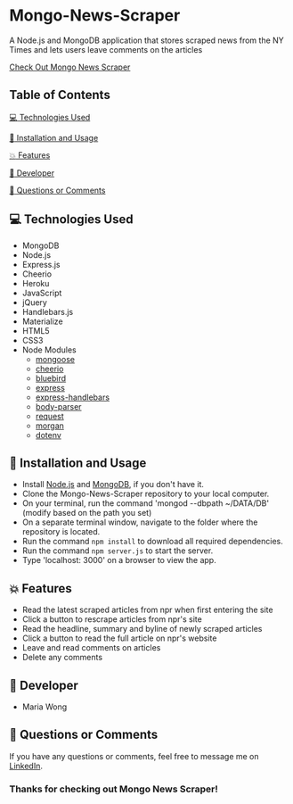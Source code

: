 # Mongo-News-Scraper

A Node.js and MongoDB application that stores scraped news from the NY Times and lets users leave comments on the articles

[Check Out Mongo News Scraper](https://mongo-news-scraper-1.herokuapp.com/)


## Table of Contents

[:computer:  Technologies Used](#technologies-used)

[:dvd:  Installation and Usage](#installation)

[:boom:  Features](#features)

[:bust_in_silhouette:  Developer](#developer)

[:email:  Questions or Comments](#questions-or-comments)


## <a name="technologies-used"></a> :computer: Technologies Used 
 
* MongoDB 
* Node.js
* Express.js
* Cheerio
* Heroku
* JavaScript
* jQuery
* Handlebars.js
* Materialize
* HTML5
* CSS3
* Node Modules
	* [mongoose](https://www.npmjs.com/package/mongoose)
	* [cheerio](https://www.npmjs.com/package/cheerio)
	* [bluebird](https://www.npmjs.com/package/bluebird)
	* [express](https://www.npmjs.com/package/express)
	* [express-handlebars](https://www.npmjs.com/package/express-handlebars) 
	* [body-parser](https://www.npmjs.com/package/body-parser)
	* [request](https://www.npmjs.com/package/request)
	* [morgan](https://www.npmjs.com/package/morgan) 
	* [dotenv](https://www.npmjs.com/package/dotenv) 


## <a name="installation"></a> :dvd: Installation and Usage 

* Install [Node.js](https://nodejs.org/en/download/) and [MongoDB](https://www.mongodb.com/download-center?jmp=tutorials&_ga=2.176027621.697407620.1498408984-208158305.1498000237#community), if you don't have it.
* Clone the Mongo-News-Scraper repository to your local computer.
* On your terminal, run the command 'mongod --dbpath ~/DATA/DB' (modify based on the path you set)
* On a separate terminal window, navigate to the folder where the repository is located.
* Run the command `npm install` to download all required dependencies.
* Run the command `npm server.js` to start the server.
* Type 'localhost: 3000' on a browser to view the app.


## <a name="features"></a> :boom: Features

* Read the latest scraped articles from npr when first entering the site
* Click a button to rescrape articles from npr's site
* Read the headline, summary and byline of newly scraped articles
* Click a button to read the full article on npr's website
* Leave and read comments on articles
* Delete any comments


## <a name="developer"></a> :bust_in_silhouette: Developer

* Maria Wong 


## <a name="questions-or-comments"></a> :email: Questions or Comments 

If you have any questions or comments, feel free to message me on [LinkedIn](https://www.linkedin.com/in/maria-wong/).

 ### Thanks for checking out Mongo News Scraper!